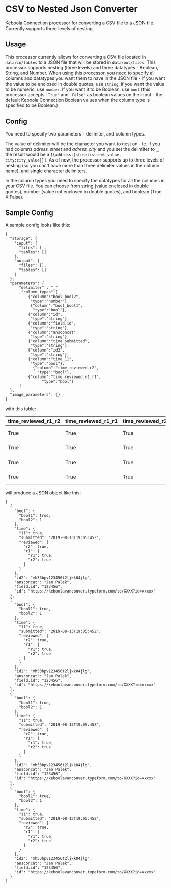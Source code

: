 # CSV to Nested Json Converter

Keboola Connection processor for converting a CSV file to a JSON file. Currently supports three levels of nesting.



## Usage
This processor currently allows for converting a CSV file located in `data/in/tables` to a JSON file that will be stored in `data/out/files`. This processor supports nesting (three levels) and three datatypes - Boolean, String, and Number. When using this processor, you need to specify all columns and datatypes you want them to have in the JSON file - if you want the value to be enclosed in double quotes, use `string`, if you want the value to be numeric, use `number`. If you want it to be Boolean, use `bool` (this processor accepts `'True'` and `'False'` as boolean values on the input - the default Keboola Connection Boolean values when the column type is specified to be Boolean.)

## Config

You need to specify two parameters - delimiter, and column types.

The value of delimiter will be the character you want to nest on - ie. if you had columns _adress\_street_ and _adress\_city_ and you set the delimiter to `_`, the result would be a `[{address:{street:street_value, city:city_value}}]`. As of now, the processor supports up to three levels of nesting (so you can't have more than three delimiter values in the column name), and single character delimiters.

In the column types you need to specify the datatypes for all the columns in your CSV file. You can choose from string (value enclosed in double quotes), number (value not enclosed in double quotes), and boolean (True X False).

## Sample Config

A sample config looks like this:

```
{
  "storage": {
    "input": {
      "files": [],
      "tables": []
    },
    "output": {
      "files": [],
      "tables": []
    }
  },
  "parameters": {
      "delimiter" : "_"
      ,"column_types":[
          {"column":"bool_bool2",
           "type":"number"},
           {"column":"bool_bool1",
            "type":"bool"},
          {"column":"id",
           "type":"string"},
          {"column":"field.id",
           "type":"string"},
          {"column":"ansconcat",
           "type":"string"},
          {"column":"time_submitted",
           "type":"string"},
          {"column":"id2",
           "type":"string"},
          {"column":"time_11",
           "type":"bool"},
            {"column":"time_reviewed_r2",
              "type":"bool"},
          {"column":"time_reviewed_r1_r1",
                "type":"bool"}
      ]
  },
  "image_parameters": {}
}
```
with this table:

time_reviewed_r1_r2|time_reviewed_r1_r1|time_reviewed_r2|id|field.id|ansconcat|time_submitted|id2| time_11| bool_bool2|bool_bool1
-----|-----|-----|-----|-----|-----|-----|-----| -----| -----|-----
True|True|True|https://keboolavancouver.typeform.com/to/XXXX?id=xxxxx|123456|Jan Palek|2019-08-13T19:05:45Z|mh53bpv123456t2ljkk04jlg|True|1|True
True|True|True|https://keboolavancouver.typeform.com/to/XXXX?id=xxxxx|123456|Jan Palek|2019-08-13T19:05:45Z|mh53bpv123456t2ljkk04jlg|True|1|True
True|True|True|https://keboolavancouver.typeform.com/to/XXXX?id=xxxxx|123456|Jan Palek|2019-08-13T19:05:45Z|mh53bpv123456t2ljkk04jlg|True|1|True
True|True|True|https://keboolavancouver.typeform.com/to/XXXX?id=xxxxx|123456|Jan Palek|2019-08-13T19:05:45Z|mh53bpv123456t2ljkk04jlg|True|1|True

will produce a JSON object like this:

```
[
  {
    "bool": {
      "bool1": true,
      "bool2": 1
    },
    "time": {
      "11": true,
      "submitted": "2019-08-13T19:05:45Z",
      "reviewed": {
        "r2": true,
        "r1": {
          "r1": true,
          "r2": true
        }
      }
    },
    "id2": "mh53bpv123456t2ljkk04jlg",
    "ansconcat": "Jan Palek",
    "field.id": "123456",
    "id": "https://keboolavancouver.typeform.com/to/XXXX?id=xxxxx"
  },
  {
    "bool": {
      "bool1": true,
      "bool2": 1
    },
    "time": {
      "11": true,
      "submitted": "2019-08-13T19:05:45Z",
      "reviewed": {
        "r2": true,
        "r1": {
          "r1": true,
          "r2": true
        }
      }
    },
    "id2": "mh53bpv123456t2ljkk04jlg",
    "ansconcat": "Jan Palek",
    "field.id": "123456",
    "id": "https://keboolavancouver.typeform.com/to/XXXX?id=xxxxx"
  },
  {
    "bool": {
      "bool1": true,
      "bool2": 1
    },
    "time": {
      "11": true,
      "submitted": "2019-08-13T19:05:45Z",
      "reviewed": {
        "r2": true,
        "r1": {
          "r1": true,
          "r2": true
        }
      }
    },
    "id2": "mh53bpv123456t2ljkk04jlg",
    "ansconcat": "Jan Palek",
    "field.id": "123456",
    "id": "https://keboolavancouver.typeform.com/to/XXXX?id=xxxxx"
  },
  {
    "bool": {
      "bool1": true,
      "bool2": 1
    },
    "time": {
      "11": true,
      "submitted": "2019-08-13T19:05:45Z",
      "reviewed": {
        "r2": true,
        "r1": {
          "r1": true,
          "r2": true
        }
      }
    },
    "id2": "mh53bpv123456t2ljkk04jlg",
    "ansconcat": "Jan Palek",
    "field.id": "123456",
    "id": "https://keboolavancouver.typeform.com/to/XXXX?id=xxxxx"
  }
]
```